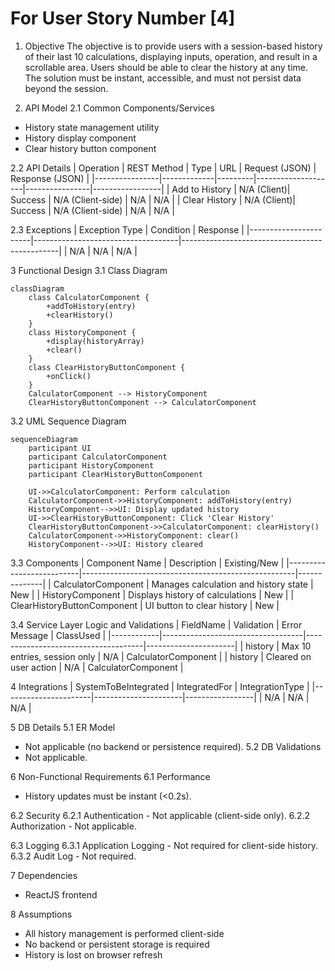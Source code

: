 # For User Story Number [4]

1. Objective
The objective is to provide users with a session-based history of their last 10 calculations, displaying inputs, operation, and result in a scrollable area. Users should be able to clear the history at any time. The solution must be instant, accessible, and must not persist data beyond the session.

2. API Model
  2.1 Common Components/Services
  - History state management utility
  - History display component
  - Clear history button component

  2.2 API Details
| Operation      | REST Method | Type    | URL                | Request (JSON) | Response (JSON) |
|----------------|-------------|---------|--------------------|----------------|-----------------|
| Add to History | N/A (Client)| Success | N/A (Client-side)  | N/A            | N/A             |
| Clear History  | N/A (Client)| Success | N/A (Client-side)  | N/A            | N/A             |

  2.3 Exceptions
| Exception Type         | Condition                          | Response                                      |
|-----------------------|------------------------------------|-----------------------------------------------|
| N/A                   | N/A                                | N/A                                           |

3 Functional Design
  3.1 Class Diagram
```mermaid
classDiagram
    class CalculatorComponent {
        +addToHistory(entry)
        +clearHistory()
    }
    class HistoryComponent {
        +display(historyArray)
        +clear()
    }
    class ClearHistoryButtonComponent {
        +onClick()
    }
    CalculatorComponent --> HistoryComponent
    ClearHistoryButtonComponent --> CalculatorComponent
```

  3.2 UML Sequence Diagram
```mermaid
sequenceDiagram
    participant UI
    participant CalculatorComponent
    participant HistoryComponent
    participant ClearHistoryButtonComponent

    UI->>CalculatorComponent: Perform calculation
    CalculatorComponent->>HistoryComponent: addToHistory(entry)
    HistoryComponent-->>UI: Display updated history
    UI->>ClearHistoryButtonComponent: Click 'Clear History'
    ClearHistoryButtonComponent->>CalculatorComponent: clearHistory()
    CalculatorComponent->>HistoryComponent: clear()
    HistoryComponent-->>UI: History cleared
```

  3.3 Components
| Component Name            | Description                                         | Existing/New |
|--------------------------|-----------------------------------------------------|--------------|
| CalculatorComponent      | Manages calculation and history state               | New          |
| HistoryComponent         | Displays history of calculations                    | New          |
| ClearHistoryButtonComponent | UI button to clear history                       | New          |

  3.4 Service Layer Logic and Validations
| FieldName  | Validation                        | Error Message                        | ClassUsed            |
|------------|-----------------------------------|-------------------------------------|----------------------|
| history    | Max 10 entries, session only      | N/A                                 | CalculatorComponent  |
| history    | Cleared on user action            | N/A                                 | CalculatorComponent  |

4 Integrations
| SystemToBeIntegrated | IntegratedFor         | IntegrationType |
|----------------------|----------------------|-----------------|
| N/A                 | N/A                  | N/A             |

5 DB Details
  5.1 ER Model
- Not applicable (no backend or persistence required).
  5.2 DB Validations
- Not applicable.

6 Non-Functional Requirements
  6.1 Performance
  - History updates must be instant (<0.2s).

  6.2 Security
    6.2.1 Authentication
    - Not applicable (client-side only).
    6.2.2 Authorization
    - Not applicable.

  6.3 Logging
    6.3.1 Application Logging
    - Not required for client-side history.
    6.3.2 Audit Log
    - Not required.

7 Dependencies
- ReactJS frontend

8 Assumptions
- All history management is performed client-side
- No backend or persistent storage is required
- History is lost on browser refresh

